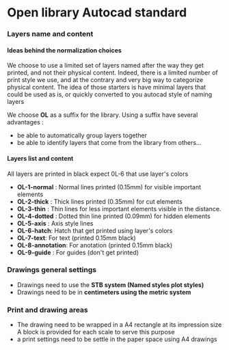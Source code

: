 # Open library Autocad standard

### Layers name and content 

#### Ideas behind the normalization choices

We choose to use a limited set of layers named after the way they get printed, and not their physical content. 
Indeed, there is a limited number of print style we use, and at the contrary and very big way to categorize physical content. 
The idea of those starters is have minimal layers that could be used as is, or quickly converted to you autocad style of naming layers

We choose **OL** as a suffix for the library. 
Using a suffix have several advantages : 
* be able to automatically group layers together
* be able to identify layers that come from the library from others...

#### Layers list and content 

All layers are printed in black expect 0L-6 that use layer's colors

* **OL-1-normal** : Normal lines printed (0.15mm) for visible important elements
* **OL-2-thick** : Thick lines printed (0.35mm) for cut elements
* **OL-3-thin** : Thin lines for less important elements visible in the distance.
* **OL-4-dotted** : Dotted thin line printed (0.09mm) for hidden elements
* **OL-5-axis** : Axis style lines
* **OL-6-hatch**: Hatch that get printed using layer's colors
* **OL-7-text**: For text (printed 0.15mm black)
* **OL-8-annotation**: For anotation (printed 0.15mm black)
* **OL-9-guide** : For guides (don't get printed)

### Drawings general settings 

* Drawings need to use the **STB system (Named styles plot styles)**
* Drawings need to be in **centimeters using the metric system**

### Print and drawing areas

* The drawing need to be wrapped in a A4 rectangle at its impression size 
A block is provided for each scale to serve this purpose
* a print settings need to be settle in the paper space using A4 drawings
